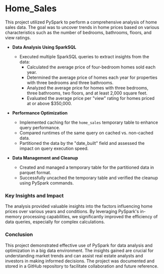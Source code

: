 # Home_Sales
 


 This project utilized PySpark to perform a comprehensive analysis of home sales data. The goal was to uncover trends in home prices based on various characteristics such as the number of bedrooms, bathrooms, floors, and view ratings.


- **Data Analysis Using SparkSQL**
  - Executed multiple SparkSQL queries to extract insights from the data:
    - Calculated the average price of four-bedroom homes sold each year.
    - Determined the average price of homes each year for properties with three bedrooms and three bathrooms.
    - Analyzed the average price for homes with three bedrooms, three bathrooms, two floors, and at least 2,000 square feet.
    - Evaluated the average price per "view" rating for homes priced at or above $350,000.

- **Performance Optimization**
  - Implemented caching for the `home_sales` temporary table to enhance query performance.
  - Compared runtimes of the same query on cached vs. non-cached data.
  - Partitioned the data by the "date_built" field and assessed the impact on query execution speed.

- **Data Management and Cleanup**
  - Created and managed a temporary table for the partitioned data in parquet format.
  - Successfully uncached the  temporary table and verified the cleanup using PySpark commands.

### Key Insights and Impact
The analysis provided valuable insights into the factors influencing home prices over various years and conditions. By leveraging PySpark's in-memory processing capabilities, we significantly improved the efficiency of data queries, especially for complex calculations.

### Conclusion
This project demonstrated effective use of PySpark for data analysis and optimization in a big data environment. The insights gained are crucial for understanding market trends and can assist real estate analysts and investors in making informed decisions. The project was documented and stored in a GitHub repository to facilitate collaboration and future reference.

